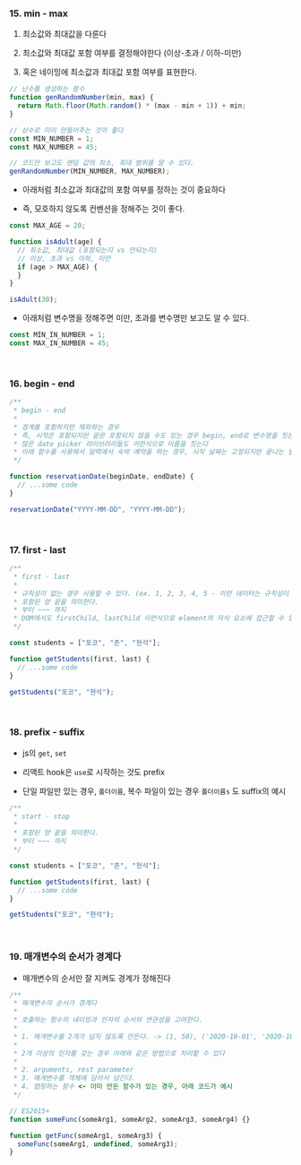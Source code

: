 ### 15. min - max

1.  최소값와 최대값을 다룬다

2.  최소값와 최대값 포함 여부를 결정해야한다 (이상-초과 / 이하-미만)

3.  혹은 네이밍에 최소값과 최대값 포함 여부를 표현한다.

```js
// 난수를 생성하는 함수
function genRandomNumber(min, max) {
  return Math.floor(Math.random() * (max - min + 1)) + min;
}

// 상수로 미리 만들어주는 것이 좋다
const MIN_NUMBER = 1;
const MAX_NUMBER = 45;

// 코드만 보고도 랜덤 값의 최소, 최대 범위를 알 수 있다.
genRandomNumber(MIN_NUMBER, MAX_NUMBER);
```

- 아래처럼 최소값과 최대값의 포함 여부를 정하는 것이 중요하다

- 즉, 모호하지 않도록 컨벤션을 정해주는 것이 좋다.

```js
const MAX_AGE = 20;

function isAdult(age) {
  // 최소값, 최대값 (포함되는지 vs 안되는지)
  // 이상, 초과 vs 이하, 미만
  if (age > MAX_AGE) {
  }
}

isAdult(30);
```

- 아래처럼 변수명을 정해주면 미만, 초과를 변수명만 보고도 알 수 있다.

```js
const MIN_IN_NUMBER = 1;
const MAX_IN_NUMBER = 45;
```

<br/>

### 16. begin - end

```js
/**
 * begin - end
 *
 * 경계를 포함하지만 제외하는 경우
 * 즉, 시작은 포함되지만 끝은 포함되지 않을 수도 있는 경우 begin, end로 변수명을 짓는다
 * 많은 date picker 라이브러리들도 이런식으로 이름을 짓는다
 * 아래 함수를 사용해서 달력에서 숙박 예약을 하는 경우, 시작 날짜는 고정되지만 끝나는 날짜는 고정되지 않는
 */

function reservationDate(beginDate, endDate) {
  // ...some code
}

reservationDate("YYYY-MM-DD", "YYYY-MM-DD");
```

<br/>

### 17. first - last

```js
/**
 * first - last
 *
 * 규칙성이 없는 경우 사용할 수 있다. (ex. 1, 2, 3, 4, 5 - 이런 데이터는 규칙성이 있는 데이터)
 * 포함된 양 끝을 의미한다.
 * 부터 ~~~ 까지
 * DOM에서도 firstChild, lastChild 이런식으로 element의 자식 요소에 접근할 수 있다.
 */

const students = ["포코", "존", "현석"];

function getStudents(first, last) {
  // ...some code
}

getStudents("포코", "현석");
```

<br/>

### 18. prefix - suffix

- js의 `get`, `set`

- 리액트 hook은 `use`로 시작하는 것도 prefix

- 단일 파일만 있는 경우, `폴더이름`, 복수 파일이 있는 경우 `폴더이름s` 도 suffix의 예시

```js
/**
 * start - stop
 *
 * 포함된 양 끝을 의미한다.
 * 부터 ~~~ 까지
 */

const students = ["포코", "존", "현석"];

function getStudents(first, last) {
  // ...some code
}

getStudents("포코", "현석");
```

<br/>

### 19. 매개변수의 순서가 경계다

- 매개변수의 순서만 잘 지켜도 경계가 정해진다

```js
/**
 * 매개변수의 순서가 경계다
 *
 * 호출하는 함수의 네이밍과 인자의 순서의 연관성을 고려한다.
 *
 * 1. 매개변수를 2개가 넘지 않도록 만든다. -> (1, 50), ('2020-10-01', '2020-10-02') 등 매개변수의 순서를 통해서 경계를 알 수 있다
 *
 * 2개 이상의 인자를 갖는 경우 아래와 같은 방법으로 처리할 수 있다
 *
 * 2. arguments, rest parameter
 * 3. 매개변수를 객체에 담아서 넘긴다.
 * 4. 랩핑하는 함수 <- 이미 만든 함수가 있는 경우, 아래 코드가 예시
 */

// ES2015+
function someFunc(someArg1, someArg2, someArg3, someArg4) {}

function getFunc(someArg1, someArg3) {
  someFunc(someArg1, undefined, someArg3);
}
```
